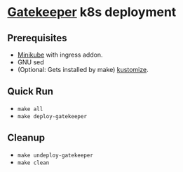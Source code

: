 # [Gatekeeper](https://github.com/trustbloc/ace#gatekeeper) k8s deployment

## Prerequisites
* [Minikube](https://minikube.sigs.k8s.io/docs/start/) with ingress addon.
* GNU sed
* (Optional: Gets installed by make) [kustomize](https://kubectl.docs.kubernetes.io/installation/kustomize/).

## Quick Run
* `make all`
* `make deploy-gatekeeper`

## Cleanup
* `make undeploy-gatekeeper`
* `make clean`
